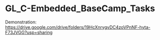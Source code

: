 # GL_C-Embedded_BaseCamp_Tasks
Demonstration: https://drive.google.com/drive/folders/19HcXnrygvDC4zoVPnNF-hyta-F73JVGG?usp=sharing
